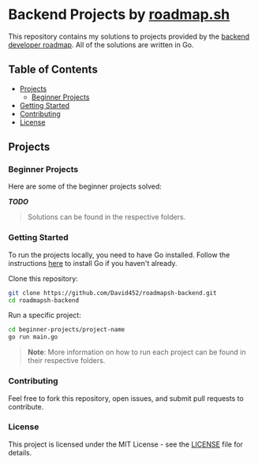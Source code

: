 # Backend Projects by [roadmap.sh](https://roadmap.sh)

This repository contains my solutions to projects provided by the [backend developer roadmap](https://roadmap.sh/backend). All of the solutions are written in Go.

## Table of Contents
- [Projects](#projects)
  - [Beginner Projects](#beginner-projects)
- [Getting Started](#getting-started)
- [Contributing](#contributing)
- [License](#license)

## Projects

### Beginner Projects

Here are some of the beginner projects solved:

***TODO***

> Solutions can be found in the respective folders.

### Getting Started

To run the projects locally, you need to have Go installed. Follow the instructions [here](https://golang.org/doc/install) to install Go if you haven't already.

Clone this repository:
```bash
git clone https://github.com/David452/roadmapsh-backend.git
cd roadmapsh-backend

```

Run a specific project:
```bash
cd beginner-projects/project-name
go run main.go
```
> **Note**: More information on how to run each project can be found in their respective folders.


### Contributing
Feel free to fork this repository, open issues, and submit pull requests to contribute.

### License

This project is licensed under the MIT License - see the [LICENSE](LICENSE) file for details.
